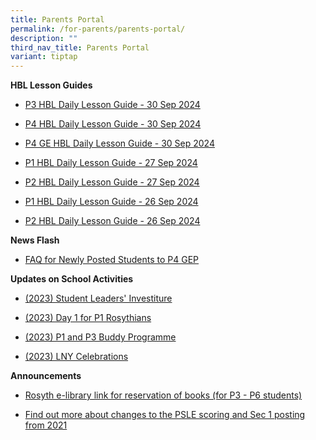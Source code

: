 ```yaml
---
title: Parents Portal
permalink: /for-parents/parents-portal/
description: ""
third_nav_title: Parents Portal
variant: tiptap
---
```

<p><strong>HBL Lesson Guides</strong>
</p>
<ul data-tight="true" class="tight">
<li>
<p><a href="/files/HBL Lesson Guide/P3_Daily_Lesson_Guide_30_September_2024.pdf" rel="noopener nofollow" target="_blank">P3 HBL Daily Lesson Guide - 30 Sep 2024</a>
</p>
</li>
<li>
<p><a href="/files/HBL Lesson Guide/P4_Daily_Lesson_Guide_30_September_2024.pdf" rel="noopener nofollow" target="_blank">P4 HBL Daily Lesson Guide - 30 Sep 2024</a>
</p>
</li>
<li>
<p><a href="/files/HBL Lesson Guide/P4_GE_Daily_Lesson_Guide_30_September_2024.pdf" rel="noopener nofollow" target="_blank">P4 GE HBL Daily Lesson Guide - 30 Sep 2024</a>
</p>
</li>
<li>
<p><a href="/files/HBL Lesson Guide/P1_Daily_Lesson_Guide_27_Sep_2024.pdf" rel="noopener nofollow" target="_blank">P1 HBL Daily Lesson Guide - 27 Sep 2024</a>
</p>
</li>
<li>
<p><a href="/files/HBL Lesson Guide/P2_Daily_Lesson_Guide_27_September.pdf" rel="noopener nofollow" target="_blank">P2 HBL Daily Lesson Guide - 27 Sep 2024</a>
</p>
</li>
<li>
<p><a href="/files/HBL%20Lesson%20Guide/P1_Daily_Lesson_Guide_26_Sep_2024.pdf" rel="noopener noreferrer nofollow" target="_blank">P1 HBL Daily Lesson Guide - 26 Sep 2024</a>
</p>
</li>
<li>
<p><a href="/files/HBL%20Lesson%20Guide/P2_Daily_Lesson_Guide_26_September.pdf" rel="noopener noreferrer nofollow" target="_blank">P2 HBL Daily Lesson Guide - 26 Sep 2024</a>
</p>
</li>
</ul>
<p><strong>News Flash</strong>
</p>
<ul data-tight="true" class="tight">
<li>
<p><a href="/files/PostingFlowchart_FAQ_(for_parents)%20(1).pdf" rel="noopener noreferrer nofollow" target="_blank">FAQ for Newly Posted Students to P4 GEP</a>
</p>
</li>
</ul>
<p></p>
<p><strong>Updates on School Activities</strong>
</p>
<ul data-tight="true" class="tight">
<li>
<p><a href="/files/investiture.pdf" rel="noopener noreferrer nofollow" target="_blank">(2023) Student Leaders' Investiture</a>
</p>
</li>
<li>
<p><a href="/files/Day1P1.pdf" rel="noopener noreferrer nofollow" target="_blank">(2023) Day 1 for P1 Rosythians</a>
</p>
</li>
<li>
<p><a href="/files/P1P3Buddy.pdf" rel="noopener noreferrer nofollow" target="_blank">(2023) P1 and P3 Buddy Programme</a>
</p>
</li>
<li>
<p><a href="/files/LNYCelebrations.pdf" rel="noopener noreferrer nofollow" target="_blank">(2023) LNY Celebrations</a>
</p>
</li>
</ul>
<p></p>
<p><strong>Announcements</strong>
</p>
<ul data-tight="true" class="tight">
<li>
<p><a href="https://schoolibrary.moe.edu.sg/rosyth/cgi-bin/spydus.exe/MSGTRN/WPAC/HOME" rel="noopener noreferrer nofollow" target="_blank">Rosyth e-library link for reservation of books (for P3 - P6 students)</a>
</p>
</li>
<li>
<p><a href="https://www.moe.gov.sg/page%20not%20found?item=%2fmicrosites%2fpsle%2f&amp;user=extranet%5cAnonymous&amp;site=moe-website" rel="noopener noreferrer nofollow" target="_blank">Find out more about changes to the PSLE scoring and Sec 1 posting from 2021</a>
</p>
</li>
</ul>
<p></p>